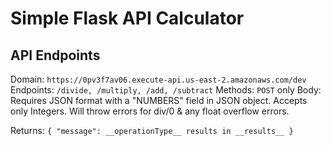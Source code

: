# Simple Flask API Calculator

## API Endpoints
Domain: ```https://0pv3f7av06.execute-api.us-east-2.amazonaws.com/dev```
Endpoints: ```/divide, /multiply, /add, /subtract```
Methods: ```POST``` only
Body: Requires JSON format with a "NUMBERS" field in JSON object.
      Accepts only Integers.
      Will throw errors for div/0 & any float overflow errors.

Returns: ```{
  "message": __operationType__ results in __results__
}```
